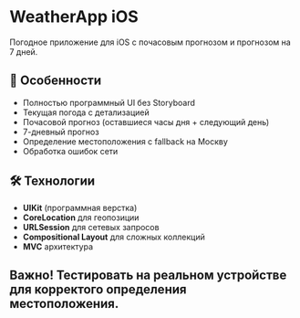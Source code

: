 # WeatherApp iOS

Погодное приложение для iOS с почасовым прогнозом и прогнозом на 7 дней.

## 📌 Особенности

- Полностью программный UI без Storyboard
- Текущая погода с детализацией
- Почасовой прогноз (оставшиеся часы дня + следующий день)
- 7-дневный прогноз
- Определение местоположения с fallback на Москву
- Обработка ошибок сети

## 🛠 Технологии

- **UIKit** (программная верстка)
- **CoreLocation** для геопозиции
- **URLSession** для сетевых запросов
- **Compositional Layout** для сложных коллекций
- **MVC** архитектура

## Важно! Тестировать на реальном устройстве для корректого определения местоположения.
